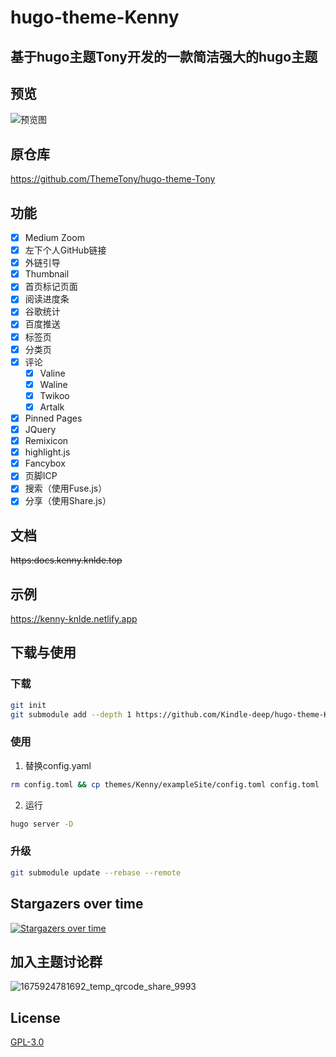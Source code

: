 # hugo-theme-Kenny
## 基于hugo主题Tony开发的一款简洁强大的hugo主题

## 预览

![预览图](https://jsd.cdn.zzko.cn/gh/Kindle-deep/CDN-File@main/image.png)

## 原仓库
https://github.com/ThemeTony/hugo-theme-Tony

## 功能

- [x] Medium Zoom
- [x] 左下个人GitHub链接
- [x] 外链引导
- [x] Thumbnail
- [x] 首页标记页面
- [x] 阅读进度条
- [x] 谷歌统计
- [x] 百度推送
- [x] 标签页
- [x] 分类页
- [x] 评论
    - [x] Valine
    - [x] Waline
    - [x] Twikoo
    - [x] Artalk
- [x] Pinned Pages
- [x] JQuery
- [x] Remixicon
- [x] highlight.js
- [x] Fancybox
- [x] 页脚ICP
- [x] 搜索（使用Fuse.js）
- [x] 分享（使用Share.js）

## 文档
~~https:docs.kenny.knlde.top~~

## 示例

https://kenny-knlde.netlify.app

## 下载与使用
### 下载
```bash
git init
git submodule add --depth 1 https://github.com/Kindle-deep/hugo-theme-Kenny.git themes/Kenny
```

### 使用
1. 替换config.yaml
```bash
rm config.toml && cp themes/Kenny/exampleSite/config.toml config.toml
```

2. 运行
```bash
hugo server -D
```
### 升级
```bash
git submodule update --rebase --remote
```

## Stargazers over time

[![Stargazers over time](https://starchart.cc/Kindle-deep/hugo-theme-Kenny.svg)](https://starchart.cc/Kindle-deep/hugo-theme-Kenny)

## 加入主题讨论群
![1675924781692_temp_qrcode_share_9993](https://jsd.cdn.zzko.cn/gh/Kindle-deep/CDN-File@main/1675924781692_temp_qrcode_share_9993.png)

## License
[GPL-3.0](./LICENSE)




